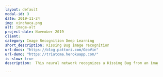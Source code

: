 ```yaml
---
layout: default
modal-id: 3
date: 2019-11-24
img: vinchuca.png
alt: image-alt
project-date: November 2019
client:
category: Image Recognition Deep Learning
short_description: Kissing Bug image recognition
url-docs: "https://blog.pattori.com/GeoVin"
url-demo: "https://triatoma.herokuapp.com/"
is-slow: true
description:  This neural network recognizes a Kissing Bug from an image taken in the natural habitat using mobile phone. It achieves 93,7% accuracy. The model has been trained with images from the <a href="http://geovin.com.ar/">GeoVin</a> project. This project has been developed by the <a href="https://www.cepave.edu.ar/">CEPAVE</a>. The project has been published in <a href="https://www.sciencedirect.com/science/article/abs/pii/S157495412200036X?via%3Dihub#!">Ecological Informatics</a> Volume 68 May 2022.

---
```

